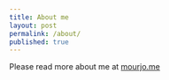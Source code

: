 ```yaml
---
title: About me
layout: post
permalink: /about/
published: true
---
```


Please read more about me at [mourjo.me](http://mourjo.me)
